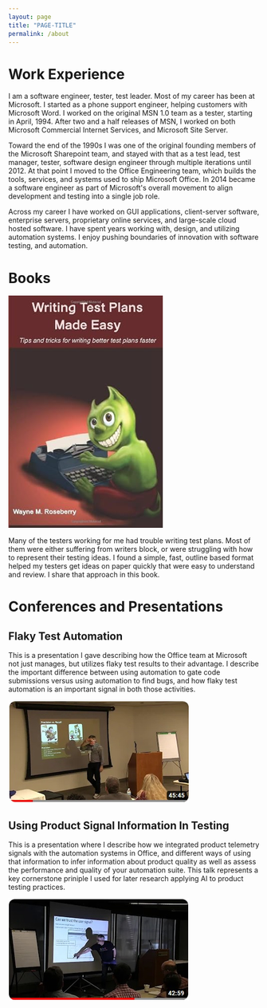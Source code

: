 ```yaml
---
layout: page
title: "PAGE-TITLE"
permalink: /about
---
```


Work Experience
==========
I am a software engineer, tester, test leader. Most of my career has been at Microsoft. I started as a phone support 
engineer, helping customers with Microsoft Word. I worked on the original MSN 1.0 team as a tester, starting in 
April, 1994. After two and a half releases of MSN, I worked on both Microsoft Commercial Internet Services, and Microsoft Site Server.

Toward the end of the 1990s I was one of the original founding members of the Microsoft Sharepoint team, and stayed
with that as a test lead, test manager, tester, software design engineer through multiple iterations until 2012. At that
point I moved to the Office Engineering team, which builds the tools, services, and systems used to ship Microsoft Office.
In 2014 became a software engineer as part of Microsoft's overall movement to align development and testing into a
single job role.

Across my career I have worked on GUI applications, client-server software, enterprise servers, proprietary online services, and
large-scale cloud hosted software. I have spent years working with, design, and utilizing automation systems. I enjoy
pushing boundaries of innovation with software testing, and automation.

Books
==========

<a href="https://www.amazon.com/Writing-Test-Plans-Made-Easy/dp/1478333693">![Writing Test Plans Made Eash](/assets/writingtestplanscover.jpg)</a>

Many of the testers working for me had trouble writing test plans. Most of them were either suffering from writers
block, or were struggling with how to represent their testing ideas. I found a simple, fast, outline based
format helped my testers get ideas on paper quickly that were easy to understand and review. I share that approach in this book.

Conferences and Presentations
==========

Flaky Test Automation
---------------------
This is a presentation I gave describing how the Office team at Microsoft not just manages, but
utilizes flaky test results to their advantage. I describe the important difference between using
automation to gate code submissions versus using automation to find bugs, and how flaky test
automation is an important signal in both those activities.

<a href="https://www.youtube.com/watch?v=S-da7O4d_Jw&t=370s">![Winning with Flaky Test Automation](/assets/flakyautomationconfimage.jpg)</a>

Using Product Signal Information In Testing
---------------------
This is a presentation where I describe how we integrated product telemetry signals
with the automation systems in Office, and different ways of using that information to
infer information about product quality as well as assess the performance and quality
of your automation suite. This talk represents a key cornerstone priniple I used for
later research applying AI to product testing practices.

<a href="https://www.youtube.com/watch?v=tulztPtNSDo&t=1821s">![Is Your Automation Any Good](/assets/isyourautomationanygoodconfimage.jpg)</a>
